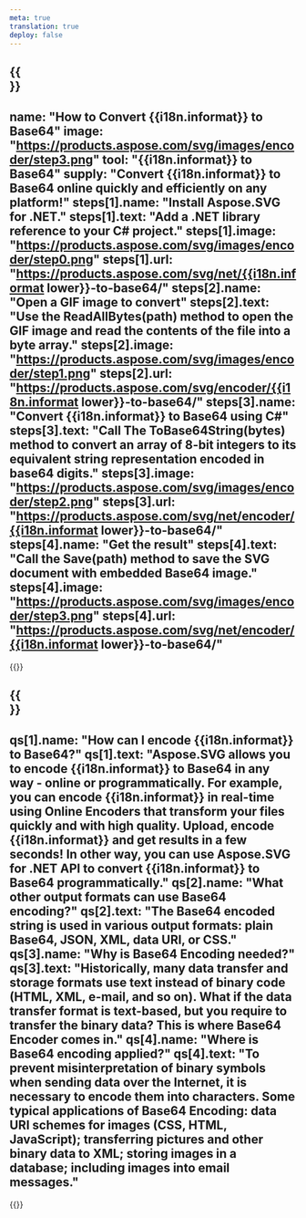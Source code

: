 ```yaml
---
meta: true
translation: true
deploy: false
---
```


{{<section howto>}}
---
name: "How to Convert {{i18n.informat}} to Base64"
image: "https://products.aspose.com/svg/images/encoder/step3.png"
tool: "{{i18n.informat}} to Base64"
supply: "Convert {{i18n.informat}} to Base64 online quickly and efficiently on any platform!"
steps[1].name: "Install Aspose.SVG for .NET."
steps[1].text: "Add a .NET library reference to your C# project."
steps[1].image: "https://products.aspose.com/svg/images/encoder/step0.png"
steps[1].url: "https://products.aspose.com/svg/net/{{i18n.informat lower}}-to-base64/"
steps[2].name: "Open a GIF image to convert"
steps[2].text: "Use the ReadAllBytes(path) method to open the GIF image and read the contents of the file into a byte array."
steps[2].image: "https://products.aspose.com/svg/images/encoder/step1.png"
steps[2].url: "https://products.aspose.com/svg/encoder/{{i18n.informat lower}}-to-base64/"
steps[3].name: "Convert {{i18n.informat}} to Base64 using C#"
steps[3].text: "Call The ToBase64String(bytes) method to convert an array of 8-bit integers to its equivalent string representation encoded in base64 digits."
steps[3].image: "https://products.aspose.com/svg/images/encoder/step2.png"
steps[3].url: "https://products.aspose.com/svg/net/encoder/{{i18n.informat lower}}-to-base64/"
steps[4].name: "Get the result"
steps[4].text: "Call the Save(path) method to save the SVG document with embedded Base64 image."
steps[4].image: "https://products.aspose.com/svg/images/encoder/step3.png"
steps[4].url: "https://products.aspose.com/svg/net/encoder/{{i18n.informat lower}}-to-base64/"
---

{{<import path="/meta/schemas.md" section="howto">}}

{{<section faq>}}
---
qs[1].name: "How can I encode {{i18n.informat}} to Base64?"
qs[1].text: "Aspose.SVG allows you to encode {{i18n.informat}} to Base64 in any way - online or programmatically. For example, you can encode {{i18n.informat}} in real-time using Online Encoders that transform your files quickly and with high quality. Upload, encode {{i18n.informat}} and get results in a few seconds! In other way, you can use Aspose.SVG for .NET API to convert {{i18n.informat}} to Base64 programmatically."
qs[2].name: "What other output formats can use Base64 encoding?"
qs[2].text: "The Base64 encoded string is used in various output formats: plain Base64, JSON, XML, data URI, or CSS."
qs[3].name: "Why is Base64 Encoding needed?"
qs[3].text: "Historically, many data transfer and storage formats use text instead of binary code (HTML, XML, e-mail, and so on). What if the data transfer format is text-based, but you require to transfer the binary data? This is where Base64 Encoder comes in."
qs[4].name: "Where is Base64 encoding applied?"
qs[4].text: "To prevent misinterpretation of binary symbols when sending data over the Internet, it is necessary to encode them into characters. Some typical applications of Base64 Encoding: data URI schemes for images (CSS, HTML, JavaScript); transferring pictures and other binary data to XML; storing images in a database; including images into email messages."
---

{{<import path="/meta/schemas.md" section="faq">}}

